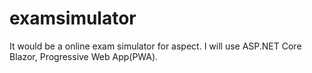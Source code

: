 # examsimulator
It would be a online exam simulator for aspect.
I will use ASP.NET Core Blazor, Progressive Web App(PWA).
